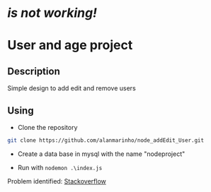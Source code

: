 # *is not working!*

# User and age project

## Description

Simple design to add edit and remove users

## Using

- Clone the repository
```bash
git clone https://github.com/alanmarinho/node_addEdit_User.git
```

- Create a data base in mysql with the name "nodeproject"

- Run with `nodemon .\index.js`


Problem identified: [Stackoverflow](https://stackoverflow.com/questions/77319377/user-id-not-received-in-controller-node-js)
